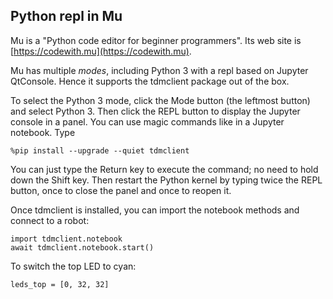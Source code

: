 
## Python repl in Mu

Mu is a "Python code editor for beginner programmers". Its web site is [https://codewith.mu](https://codewith.mu).

Mu has multiple _modes_, including Python 3 with a repl based on Jupyter QtConsole. Hence it supports the tdmclient package out of the box.

To select the Python 3 mode, click the Mode button (the leftmost button) and select Python 3. Then click the REPL button to display the Jupyter console in a panel. You can use magic commands like in a Jupyter notebook. Type
```
%pip install --upgrade --quiet tdmclient
```

You can just type the Return key to execute the command; no need to hold down the Shift key. Then restart the Python kernel by typing twice the REPL button, once to close the panel and once to reopen it.

Once tdmclient is installed, you can import the notebook methods and connect to a robot:
```
import tdmclient.notebook
await tdmclient.notebook.start()
```

To switch the top LED to cyan:
```
leds_top = [0, 32, 32]
```
